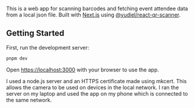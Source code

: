 This is a web app for scanning barcodes and fetching event attendee data from a local json file.
Built with [Next.js](https://nextjs.org) using [@yudiel/react-qr-scanner](https://github.com/yudielcurbelo/react-qr-scanner).

## Getting Started

First, run the development server:

```bash
pnpm dev
```

Open [https://localhost:3000](https://localhost:3000) with your browser to use the app.

I used a node.js server and an HTTPS certificate made using mkcert. 
This allows the camera to be used on devices in the local network.
I ran the server on my laptop and used the app on my phone which is connected to the same network.
